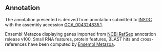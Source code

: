 **Annotation**
----------

The annotation presented is derived from annotation submitted to
[INSDC](http://www.insdc.org) with the assembly accession [GCA\_004324835.1](http://www.ebi.ac.uk/ena/data/view/GCA_004324835.1).

Ensembl Metazoa displaying genes imported from [NCBI RefSeq](https://www.ncbi.nlm.nih.gov/genome/annotation_euk/Dendronephthya_gigantea/100/) annotation release v100.
Small RNA features, protein features, BLAST hits and cross-references have been
computed by [Ensembl Metazoa](https://metazoa.ensembl.org/info/genome/annotation/index.html).
